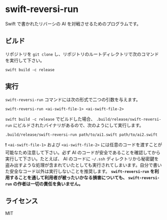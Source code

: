 # swift-reversi-run

Swift で書かれたリバーシの AI を対戦させるためのプログラムです。

## ビルド

リポジトリを `git clone` し、リポジトリのルートディレクトリで次のコマンドを実行して下さい。

```
swift build -c release
```

## 実行

`swift-reversi-run` コマンドには次の形式で二つの引数を与えます。

```
swift-reversi-run <ai-swift-file-1> <ai-swift-file-2>
```

`swift build -c release` でビルドした場合、 `.build/release/swift-reversi-run` にビルドされたバイナリがあるので、次のようにして実行します。

```
.build/release/swift-reversi-run path/to/ai1.swift path/to/ai2.swift
```

❗ `<ai-swift-file-1>` および `<ai-swift-file-2>` には任意のコードを渡すことが可能なため注意して下さい。必ず AI のコードが安全であることを確認してから実行して下さい。たとえば、 AI のコードに `~/.ssh` ディレクトリから秘密鍵を盗み出すような処理が含まれていたとしても実行されてしまいます。自分で書いた安全なコード以外は実行しないことを推奨します。 **`swift-reversi-run` を利用することを通して利用者が被ったいかなる損害についても、 `swift-reversi-run` の作者は一切の責任を負いません。**

## ライセンス

MIT
